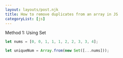 ```yaml
---
layout: layouts/post.njk
title: How to remove duplicates from an array in JS
categoryList: [js]
---
```


Method 1: Using Set

```jsx
let nums = [0, 0, 1, 1, 1, 2, 2, 3, 3, 4];

let uniqueNum = Array.from(new Set([...nums]));
```
